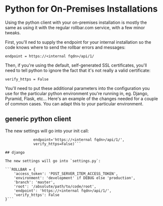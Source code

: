 # Python for On-Premises Installations

Using the python client with your on-premises installation is mostly the
same as using it with the regular rollbar.com service, with a few minor
tweaks.

First, you'll ned to supply the endpoint for your internal installation
so the code knows where to send the rollbar errors and messages:

`endpoint = https://<internal fqdn>/api/1/`

Then, if you're using the default, self-generated SSL certificates,
you'll need to tell python to ignore the fact that it's not really a
valid certificate:

`verify_https = False`

You'll need to put these additional parameters into the configuration
you use for the particular python environment you're running in,
eg. Django, Pyramid, Flask, etc...  Here's an example of the changes
needed for a couple of common cases.  You can adapt this to your
particular environment.

## generic python client

The new settings will go into your init call:

```rollbar.init('POST_SERVER_ITEM_ACCESS_TOKEN',
             endpoint='https://<internal fqdn>/api/1/',
             verify_https=False)```

## django

The new settings will go into `settings.py`:

```ROLLBAR = {
    'access_token': 'POST_SERVER_ITEM_ACCESS_TOKEN',
    'environment': 'development' if DEBUG else 'production',
    'branch': 'master',
    'root': '/absolute/path/to/code/root',
    'endpoint': 'https://<internal fqdn>/api/1/',
    'verify_https': False
}```
